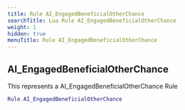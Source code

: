 ```yaml
---
title: Rule AI_EngagedBeneficialOtherChance
searchTitle: Lua Rule AI_EngagedBeneficialOtherChance
weight: 1
hidden: true
menuTitle: Rule AI_EngagedBeneficialOtherChance
---
```

## AI_EngagedBeneficialOtherChance

This represents a AI_EngagedBeneficialOtherChance Rule
```lua
Rule.AI_EngagedBeneficialOtherChance
```